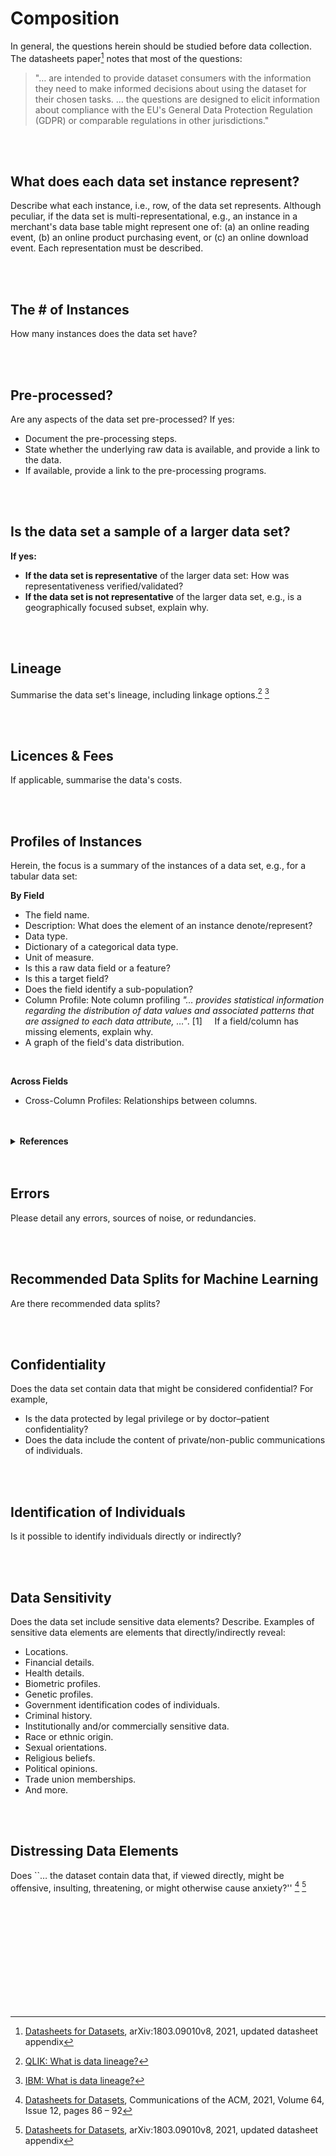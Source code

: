
# Composition

In general, the questions herein should be studied before data collection.  The datasheets paper[^datasheets] notes that most of the questions:

<blockquote>
  "… are intended to provide dataset consumers with the information they need to make informed decisions about using the dataset for their chosen tasks. … the questions are designed to elicit information about compliance with the EU's General Data Protection Regulation (GDPR) or comparable regulations in other jurisdictions."
</blockquote>

<br>
<br>

## What does each data set instance represent?

Describe what each instance, i.e., row, of the data set represents.  Although peculiar, if the data set is multi-representational, e.g., an instance in a merchant's data base table might represent one of: (a) an online reading event, (b) an online product purchasing event, or \(c\) an online download event.  Each representation must be described.

<br>
<br>

## The # of Instances

How many instances does the data set have?

<br>
<br>

## Pre-processed?

Are any aspects of the data set pre-processed?  If yes:

<ul class="disc">
    <li class="disc">Document the pre-processing steps.</li>
    <li class="disc">State whether the underlying raw data is available, and provide a link to the data.</li>
    <li class="disc">If available, provide a link to the pre-processing programs.</li>
</ul>

<br>
<br>

## Is the data set a sample of a larger data set?

**If yes:**

<ul class="disc">
    <li class="disc"><b>If the data set is representative</b> of the larger data set: How was representativeness verified/validated?</li>
    <li class="disc"><b>If the data set is not representative</b> of the larger data set, e.g., is a geographically focused subset, explain why.</li>
</ul>

<br>
<br>

## Lineage

Summarise the data set's lineage, including linkage options.[^lineage-qlik] [^lineage-ibm]

<br>
<br>

## Licences & Fees

If applicable, summarise the data's costs.

<br>
<br>

## Profiles of Instances

Herein, the focus is a summary of the instances of a data set, e.g., for a tabular data set:

**By Field**

<ul class="disc">
    <li class="disc">The field name.</li>
    <li class="disc">Description: What does the element of an instance denote/represent?</li>
    <li class="disc">Data type.</li>
    <li class="disc">Dictionary of a categorical data type.</li>
    <li class="disc">Unit of measure.</li>
    <li class="disc">Is this a raw data field or a feature?</li>
    <li class="disc">Is this a target field?</li>
    <li class="disc">Does the field identify a sub-population?</li>
    <li class="disc">Column Profile: Note column profiling <i>"… provides statistical information regarding the distribution of data values and associated patterns that are assigned to each data attribute, …"</i>. [1] &nbsp; &nbsp; If a field/column has missing elements, explain why.</li>
    <li class="disc">A graph of the field's data distribution.</li>
</ul>

<br>

**Across Fields**

<ul class="disc">
    <li class="disc">Cross-Column Profiles: Relationships between columns.</li>
</ul>

<br>
<br>

<details><summary><b>References</b></summary>
<ol class="numeric">
    <li class="numeric">5.5.2 Profiling for Data Quality Assessment, in <a href="https://www.sciencedirect.com/book/9780123742254/master-data-management" target="_blank">Master Data Management</a>, Page 96, The MK/OMG Press, 2008</li>
    <li class="numeric"><a href="https://www.talend.com/resources/what-is-data-profiling/" target="_blank">Data Profiling</a></li>
</ol>
</details>

<br>
<br>


## Errors

Please detail any errors, sources of noise, or redundancies.


<br>
<br>


## Recommended Data Splits for Machine Learning

Are there recommended data splits?

<br>
<br>

## Confidentiality

Does the data set contain data that might be considered confidential?  For example,

<ul class="disc">
    <li class="disc">Is the data protected by legal privilege or by doctor–patient confidentiality?</li>
    <li class="disc">Does the data include the content of private/non-public communications of individuals.</li>
</ul>

<br>
<br>

## Identification of Individuals

Is it possible to identify individuals directly or indirectly?

<br>
<br>

## Data Sensitivity

Does the data set include sensitive data elements?  Describe.  Examples of sensitive data elements are 
elements that directly/indirectly reveal:

<ul class="disc">
    <li class="disc">Locations.</li>
    <li class="disc">Financial details.</li>
    <li class="disc">Health details.</li>
    <li class="disc">Biometric profiles.</li>
    <li class="disc">Genetic profiles.</li>
    <li class="disc">Government identification codes of individuals.</li>
    <li class="disc">Criminal history.</li>
    <li class="disc">Institutionally and/or commercially sensitive data.</li>
    <li class="disc">Race or ethnic origin.</li>
    <li class="disc">Sexual orientations.</li>
    <li class="disc">Religious beliefs.</li>
    <li class="disc">Political opinions.</li>
    <li class="disc">Trade union memberships.</li>
    <li class="disc">And more.</li>
</ul>

<br>
<br>

## Distressing Data Elements

Does ``… the dataset contain data that, if viewed directly, might be offensive, insulting, threatening, or might otherwise cause anxiety?'' [^datasheets-acm] [^datasheets]

<br>
<br>

<br>
<br>

<br>
<br>

<br>
<br>

[^datasheets]: <a href="https://arxiv.org/abs/1803.09010v8" target="_blank">Datasheets for Datasets</a>, arXiv:1803.09010v8, 2021, updated datasheet appendix
[^lineage-qlik]: <a href="https://www.qlik.com/us/data-management/data-lineage" target="_blank">QLIK: What is data lineage?</a>
[^lineage-ibm]: <a href="https://www.ibm.com/topics/data-lineage" target="_blank">IBM: What is data lineage?</a>
[^datasheets-acm]: <a href="https://dl.acm.org/doi/10.1145/3458723" target="_blank">Datasheets for Datasets</a>, Communications of the ACM, 2021, Volume 64, Issue 12, pages 86 – 92

<br>
<br>

